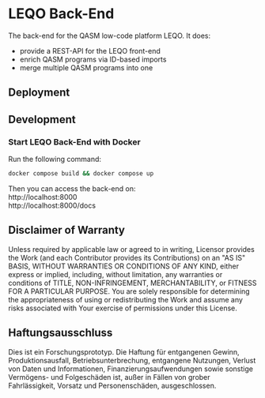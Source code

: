 # LEQO Back-End

The back-end for the QASM low-code platform LEQO.
It does:

- provide a REST-API for the LEQO front-end
- enrich QASM programs via ID-based imports
- merge multiple QASM programs into one

## Deployment

## Development

### Start LEQO Back-End with Docker

Run the following command:

```bash
docker compose build && docker compose up
```

Then you can access the back-end on:  
http://localhost:8000  
http://localhost:8000/docs

## Disclaimer of Warranty

Unless required by applicable law or agreed to in writing, Licensor provides the Work (and each Contributor provides its
Contributions) on an "AS IS" BASIS, WITHOUT WARRANTIES OR CONDITIONS OF ANY KIND, either express or implied, including,
without limitation, any warranties or conditions of TITLE, NON-INFRINGEMENT, MERCHANTABILITY, or FITNESS FOR A
PARTICULAR PURPOSE. You are solely responsible for determining the appropriateness of using or redistributing the Work
and assume any risks associated with Your exercise of permissions under this License.

## Haftungsausschluss

Dies ist ein Forschungsprototyp. Die Haftung für entgangenen Gewinn, Produktionsausfall, Betriebsunterbrechung,
entgangene Nutzungen, Verlust von Daten und Informationen, Finanzierungsaufwendungen sowie sonstige Vermögens- und
Folgeschäden ist, außer in Fällen von grober Fahrlässigkeit, Vorsatz und Personenschäden, ausgeschlossen.
